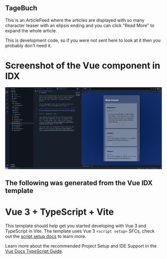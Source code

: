 ## TageBuch

This is an ArticleFeed where the articles are displayed with so many character teaser with an elipsis ending and you can click "Read More" to expand the whole article. 

This is development code, so if you were not sent here to look at it then you probably don't need it.


# Screenshot of the Vue component in IDX

![alt text](https://raw.githubusercontent.com/Brennername/tagebuch/refs/heads/main/src/assets/TageBuch.png)



## The following was generated from the Vue IDX template

# Vue 3 + TypeScript + Vite

This template should help get you started developing with Vue 3 and TypeScript in Vite. The template uses Vue 3 `<script setup>` SFCs, check out the [script setup docs](https://v3.vuejs.org/api/sfc-script-setup.html#sfc-script-setup) to learn more.

Learn more about the recommended Project Setup and IDE Support in the [Vue Docs TypeScript Guide](https://vuejs.org/guide/typescript/overview.html#project-setup).
